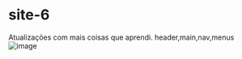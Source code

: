 # site-6
Atualizações com mais coisas que aprendi.
header,main,nav,menus
![image](https://github.com/DaviAfonso0/site-6/assets/73261045/39789509-637c-4279-8170-711e31d49910)

